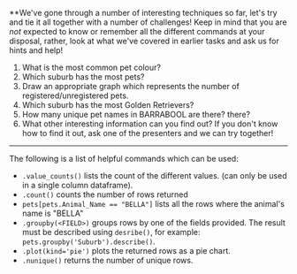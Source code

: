 **We've gone through a number of interesting techniques so far, let's try and tie it all together with a number of challenges! Keep in mind that you are *not* expected to know or remember all the different commands at your disposal, rather, look at what we've covered in earlier tasks and ask us for hints and help!

1. What is the most common pet colour?
2. Which suburb has the most pets?
3. Draw an appropriate graph which represents the number of registered/unregistered pets.
4. Which suburb has the most Golden Retrievers?
5. How many unique pet names in BARRABOOL are there? there?
6. What other interesting information can you find out? If you don't know how to find it out, ask one of the presenters and we can try together!

---

The following is a list of helpful commands which can be used:

* `.value_counts()` lists the count of the different values. (can only be used in a single column dataframe).
* `.count()` counts the number of rows returned
* `pets[pets.Animal_Name == "BELLA"]` lists all the rows where the animal's name is "BELLA"
* `.groupby(<FIELD>)` groups rows by one of the fields provided. The result must be described using `desribe()`, for example: `pets.groupby('Suburb').describe()`.
* `.plot(kind='pie')` plots the returned rows as a pie chart.
* `.nunique()` returns the number of unique rows.